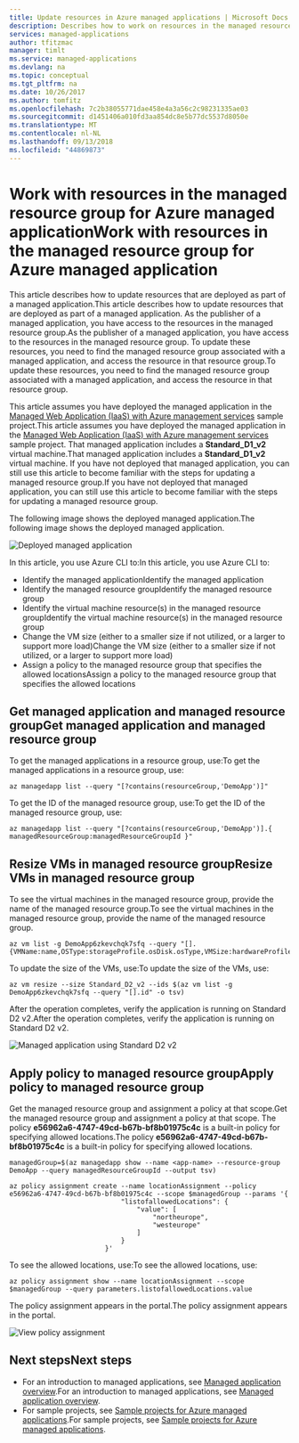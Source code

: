 ```yaml
---
title: Update resources in Azure managed applications | Microsoft Docs
description: Describes how to work on resources in the managed resource group for an Azure managed application.
services: managed-applications
author: tfitzmac
manager: timlt
ms.service: managed-applications
ms.devlang: na
ms.topic: conceptual
ms.tgt_pltfrm: na
ms.date: 10/26/2017
ms.author: tomfitz
ms.openlocfilehash: 7c2b38055771dae458e4a3a56c2c98231335ae03
ms.sourcegitcommit: d1451406a010fd3aa854dc8e5b77dc5537d8050e
ms.translationtype: MT
ms.contentlocale: nl-NL
ms.lasthandoff: 09/13/2018
ms.locfileid: "44869873"
---
```

# <a name="work-with-resources-in-the-managed-resource-group-for-azure-managed-application"></a><span data-ttu-id="61812-103">Work with resources in the managed resource group for Azure managed application</span><span class="sxs-lookup"><span data-stu-id="61812-103">Work with resources in the managed resource group for Azure managed application</span></span>

<span data-ttu-id="61812-104">This article describes how to update resources that are deployed as part of a managed application.</span><span class="sxs-lookup"><span data-stu-id="61812-104">This article describes how to update resources that are deployed as part of a managed application.</span></span> <span data-ttu-id="61812-105">As the publisher of a managed application, you have access to the resources in the managed resource group.</span><span class="sxs-lookup"><span data-stu-id="61812-105">As the publisher of a managed application, you have access to the resources in the managed resource group.</span></span> <span data-ttu-id="61812-106">To update these resources, you need to find the managed resource group associated with a managed application, and access the resource in that resource group.</span><span class="sxs-lookup"><span data-stu-id="61812-106">To update these resources, you need to find the managed resource group associated with a managed application, and access the resource in that resource group.</span></span>

<span data-ttu-id="61812-107">This article assumes you have deployed the managed application in the [Managed Web Application (IaaS) with Azure management services](https://github.com/Azure/azure-managedapp-samples/tree/master/samples/201-managed-web-app) sample project.</span><span class="sxs-lookup"><span data-stu-id="61812-107">This article assumes you have deployed the managed application in the [Managed Web Application (IaaS) with Azure management services](https://github.com/Azure/azure-managedapp-samples/tree/master/samples/201-managed-web-app) sample project.</span></span> <span data-ttu-id="61812-108">That managed application includes a **Standard_D1_v2** virtual machine.</span><span class="sxs-lookup"><span data-stu-id="61812-108">That managed application includes a **Standard_D1_v2** virtual machine.</span></span> <span data-ttu-id="61812-109">If you have not deployed that managed application, you can still use this article to become familiar with the steps for updating a managed resource group.</span><span class="sxs-lookup"><span data-stu-id="61812-109">If you have not deployed that managed application, you can still use this article to become familiar with the steps for updating a managed resource group.</span></span>

<span data-ttu-id="61812-110">The following image shows the deployed managed application.</span><span class="sxs-lookup"><span data-stu-id="61812-110">The following image shows the deployed managed application.</span></span>

![Deployed managed application](./media/update-managed-resources/deployed.png)

<span data-ttu-id="61812-112">In this article, you use Azure CLI to:</span><span class="sxs-lookup"><span data-stu-id="61812-112">In this article, you use Azure CLI to:</span></span>

* <span data-ttu-id="61812-113">Identify the managed application</span><span class="sxs-lookup"><span data-stu-id="61812-113">Identify the managed application</span></span>
* <span data-ttu-id="61812-114">Identify the managed resource group</span><span class="sxs-lookup"><span data-stu-id="61812-114">Identify the managed resource group</span></span>
* <span data-ttu-id="61812-115">Identify the virtual machine resource(s) in the managed resource group</span><span class="sxs-lookup"><span data-stu-id="61812-115">Identify the virtual machine resource(s) in the managed resource group</span></span>
* <span data-ttu-id="61812-116">Change the VM size (either to a smaller size if not utilized, or a larger to support more load)</span><span class="sxs-lookup"><span data-stu-id="61812-116">Change the VM size (either to a smaller size if not utilized, or a larger to support more load)</span></span>
* <span data-ttu-id="61812-117">Assign a policy to the managed resource group that specifies the allowed locations</span><span class="sxs-lookup"><span data-stu-id="61812-117">Assign a policy to the managed resource group that specifies the allowed locations</span></span>

## <a name="get-managed-application-and-managed-resource-group"></a><span data-ttu-id="61812-118">Get managed application and managed resource group</span><span class="sxs-lookup"><span data-stu-id="61812-118">Get managed application and managed resource group</span></span>

<span data-ttu-id="61812-119">To get the managed applications in a resource group, use:</span><span class="sxs-lookup"><span data-stu-id="61812-119">To get the managed applications in a resource group, use:</span></span>

```azurecli-interactive
az managedapp list --query "[?contains(resourceGroup,'DemoApp')]"
```

<span data-ttu-id="61812-120">To get the ID of the managed resource group, use:</span><span class="sxs-lookup"><span data-stu-id="61812-120">To get the ID of the managed resource group, use:</span></span>

```azurecli-interactive
az managedapp list --query "[?contains(resourceGroup,'DemoApp')].{ managedResourceGroup:managedResourceGroupId }"
```

## <a name="resize-vms-in-managed-resource-group"></a><span data-ttu-id="61812-121">Resize VMs in managed resource group</span><span class="sxs-lookup"><span data-stu-id="61812-121">Resize VMs in managed resource group</span></span>

<span data-ttu-id="61812-122">To see the virtual machines in the managed resource group, provide the name of the managed resource group.</span><span class="sxs-lookup"><span data-stu-id="61812-122">To see the virtual machines in the managed resource group, provide the name of the managed resource group.</span></span>

```azurecli-interactive
az vm list -g DemoApp6zkevchqk7sfq --query "[].{VMName:name,OSType:storageProfile.osDisk.osType,VMSize:hardwareProfile.vmSize}"
```

<span data-ttu-id="61812-123">To update the size of the VMs, use:</span><span class="sxs-lookup"><span data-stu-id="61812-123">To update the size of the VMs, use:</span></span>

```azurecli-interactive
az vm resize --size Standard_D2_v2 --ids $(az vm list -g DemoApp6zkevchqk7sfq --query "[].id" -o tsv)
```

<span data-ttu-id="61812-124">After the operation completes, verify the application is running on Standard D2 v2.</span><span class="sxs-lookup"><span data-stu-id="61812-124">After the operation completes, verify the application is running on Standard D2 v2.</span></span>

![Managed application using Standard D2 v2](./media/update-managed-resources/upgraded.png)

## <a name="apply-policy-to-managed-resource-group"></a><span data-ttu-id="61812-126">Apply policy to managed resource group</span><span class="sxs-lookup"><span data-stu-id="61812-126">Apply policy to managed resource group</span></span>

<span data-ttu-id="61812-127">Get the managed resource group and assignment a policy at that scope.</span><span class="sxs-lookup"><span data-stu-id="61812-127">Get the managed resource group and assignment a policy at that scope.</span></span> <span data-ttu-id="61812-128">The policy **e56962a6-4747-49cd-b67b-bf8b01975c4c** is a built-in policy for specifying allowed locations.</span><span class="sxs-lookup"><span data-stu-id="61812-128">The policy **e56962a6-4747-49cd-b67b-bf8b01975c4c** is a built-in policy for specifying allowed locations.</span></span>

```azurecli-interactive
managedGroup=$(az managedapp show --name <app-name> --resource-group DemoApp --query managedResourceGroupId --output tsv)

az policy assignment create --name locationAssignment --policy e56962a6-4747-49cd-b67b-bf8b01975c4c --scope $managedGroup --params '{
                            "listofallowedLocations": {
                                "value": [
                                    "northeurope",
                                    "westeurope"
                                ]
                            }
                        }'
```

<span data-ttu-id="61812-129">To see the allowed locations, use:</span><span class="sxs-lookup"><span data-stu-id="61812-129">To see the allowed locations, use:</span></span>

```azurecli-interactive
az policy assignment show --name locationAssignment --scope $managedGroup --query parameters.listofallowedLocations.value
```

<span data-ttu-id="61812-130">The policy assignment appears in the portal.</span><span class="sxs-lookup"><span data-stu-id="61812-130">The policy assignment appears in the portal.</span></span>

![View policy assignment](./media/update-managed-resources/assignment.png)

## <a name="next-steps"></a><span data-ttu-id="61812-132">Next steps</span><span class="sxs-lookup"><span data-stu-id="61812-132">Next steps</span></span>

* <span data-ttu-id="61812-133">For an introduction to managed applications, see [Managed application overview](overview.md).</span><span class="sxs-lookup"><span data-stu-id="61812-133">For an introduction to managed applications, see [Managed application overview](overview.md).</span></span>
* <span data-ttu-id="61812-134">For sample projects, see [Sample projects for Azure managed applications](sample-projects.md).</span><span class="sxs-lookup"><span data-stu-id="61812-134">For sample projects, see [Sample projects for Azure managed applications](sample-projects.md).</span></span>
